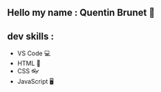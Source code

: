## Hello my name : Quentin Brunet 👋

## dev skills : 

- VS Code 💻
- HTML 👀
- CSS 👓
- JavaScript 🖥️
